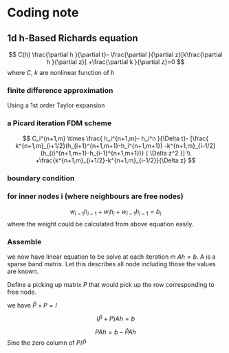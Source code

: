 # Coding note
## 1d h-Based Richards equation
$$
C(h) \frac{\partial h }{\partial t}-
      \frac{\partial }{\partial z}[k\frac{\partial h }{\partial z}]
      +\frac{\partial k }{\partial z}=0
$$
where
$C$, $k$ are nonlinear function of $h$



### finite difference approximation
Using a 1st order Taylor expansion



### a Picard iteration FDM scheme
$$
C_i^{n+1,m} \times  \frac{ h_i^{n+1,m}- h_i^n }{\Delta t}-
[\frac{ k^{n+1,m}_{i+1/2}(h_{i+1}^{n+1,m+1}-h_i^{n+1,m+1})
-k^{n+1,m}_{i-1/2}(h_{i}^{n+1,m+1}-h_{i-1}^{n+1,m+1})}
{ \Delta z^2 }]
\\
+\frac{k^{n+1,m}_{i+1/2}-k^{n+1,m}_{i-1/2}}{\Delta z}
$$

### boundary condition

### for inner nodes i (where neighbours are free nodes)
$$
w_{i-1}h_{i-1}+w_{i}h_{i}+w_{i-1}h_{i-1}=b_i
$$
where the weight could be calculated from above equation easily.

### Assemble
we now have linear equation to be solve at each iteration m
$Ah=b$. A is a sparse band matrix.
Let this describes all node including those the values are known.

Define a picking up matrix $P$ that would pick up the row corresponding to free node.

we have $\hat{P}+P=I$

$$
(\hat{P}+P)Ah=b
$$

$$
PAh=b-\hat{P}Ah
$$
Sine the zero column of $P/\hat{P}$
